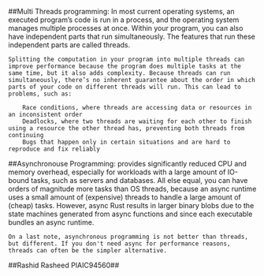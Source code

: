 ##Multi Threads programming:
    In most current operating systems, an executed program’s code is run in a process, and the operating system manages multiple processes at once. Within your program, you can also have independent parts that run simultaneously. The features that run these independent parts are called threads.

    Splitting the computation in your program into multiple threads can improve performance because the program does multiple tasks at the same time, but it also adds complexity. Because threads can run simultaneously, there’s no inherent guarantee about the order in which parts of your code on different threads will run. This can lead to problems, such as:

        Race conditions, where threads are accessing data or resources in an inconsistent order
        Deadlocks, where two threads are waiting for each other to finish using a resource the other thread has, preventing both threads from continuing
        Bugs that happen only in certain situations and are hard to reproduce and fix reliably


##Asynchronouse Programming:
    provides significantly reduced CPU and memory overhead, especially for workloads with a large amount of IO-bound tasks, such as servers and databases. All else equal, you can have orders of magnitude more tasks than OS threads, because an async runtime uses a small amount of (expensive) threads to handle a large amount of (cheap) tasks. However, async Rust results in larger binary blobs due to the state machines generated from async functions and since each executable bundles an async runtime.

    On a last note, asynchronous programming is not better than threads, but different. If you don't need async for performance reasons, threads can often be the simpler alternative.

##Rashid Rasheed PIAIC94560##